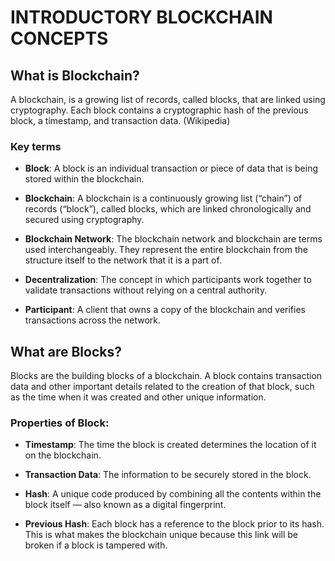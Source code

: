 # INTRODUCTORY BLOCKCHAIN CONCEPTS

## What is Blockchain?

A blockchain, is a growing list of records, called blocks, that are linked using cryptography. Each block contains a cryptographic hash of the previous block, a timestamp, and transaction data. (Wikipedia)

### Key terms

  - __Block__: A block is an individual transaction or piece of data that is being stored within the blockchain.

  - __Blockchain__: A blockchain is a continuously growing list (“chain”) of records (“block”), called blocks, which are linked chronologically and secured using cryptography.

  - __Blockchain Network__: The blockchain network and blockchain are terms used interchangeably. They represent the entire blockchain from the structure itself to the network that it is a part of.

  - __Decentralization__: The concept in which participants work together to validate transactions without relying on a central authority.

  - __Participant__: A client that owns a copy of the blockchain and verifies transactions across the network.

## What are Blocks?

Blocks are the building blocks of a blockchain. A block contains transaction data and other important details related to the creation of that block, such as the time when it was created and other unique information.

### Properties of Block:

  - __Timestamp__: The time the block is created determines the location of it on the blockchain.

  - __Transaction Data__: The information to be securely stored in the block.

  - __Hash__: A unique code produced by combining all the contents within the block itself — also known as a digital fingerprint.

  - __Previous Hash__: Each block has a reference to the block prior to its hash. This is what makes the blockchain unique because this link will be broken if a block is tampered with.
